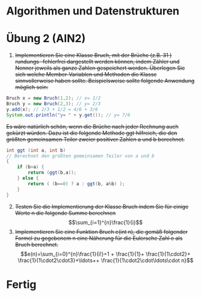 # Algorithmen und Datenstrukturen
# Übung 2 (AIN2)
1. ~~Implementieren Sie eine Klasse Bruch, mit der Brüche (z.B. 31 ) rundungs-
fehlerfrei dargestellt werden können, indem Zähler und Nenner jeweils als
ganze Zahlen gespeichert werden.
Überlegen Sie sich welche Member-Variablen und Methoden die Klasse
sinnvollerweise haben sollte. Beispielsweise sollte folgende Anwendung
möglich sein:~~
```java
Bruch x = new Bruch(1,2); // x= 1/2
Bruch y = new Bruch(2,3); // y= 2/3
y.add(x); // 2/3 + 1/2 = 4/6 + 3/6
System.out.println("y= " + y.get()); // y= 7/6
```
~~Es wäre natürlich schön, wenn die Brüche nach jeder Rechnung auch
gekürzt würden. Dazu ist die folgende Methode ggt hilfreich, die den
größten gemeinsamen Teiler zweier positiver Zahlen a und b berechnet.~~
```java
int ggt (int a, int b)
// Berechnet den größten gemeinsamen Teiler von a und b
{ 
    if (b>a) {
        return (ggt(b,a));
    } else {
        return ( (b==0) ? a : ggt(b, a%b) );
    }
}
```
2. ~~Testen Sie die Implementierung der Klasse Bruch indem Sie für einige
Werte n die folgende Summe berechnen~~
$$\sum_{i=1}^{n}\frac{1}{i}$$
3. ~~Implementieren Sie eine Funktion Bruch e(int n), die gemäß folgender
Formel zu gegebenem n eine Näherung für die Eulersche Zahl e als Bruch
berechnet.~~
$$e(n)=\sum_{i=0}^{n}\frac{1}{i!}=1 + \frac{1}{1}+ \frac{1}{1\cdot2}+ \frac{1}{1\cdot2\cdot3}+\ldots++ \frac{1}{1\cdot2\cdot\ldots\cdot n}$$

# Fertig
